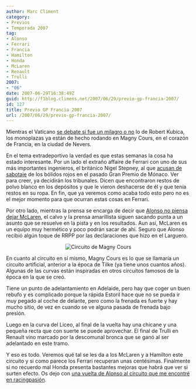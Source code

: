 ```yaml
---
author: Marc Climent
category:
- Previos
- Temporada 2007
tag:
- Alonso
- Ferrari
- Francia
- Hamilton
- Honda
- McLaren
- Renault
- Trulli
2007:
- "06"
date: 2007-06-29T16:38:49Z
guid: http://f1blog.climens.net/2007/06/29/previo-gp-francia-2007/
id: 127
title: Previo GP Francia 2007
url: /2007/06/29/previo-gp-francia-2007/
---
```


Mientras el Vaticano [se debate si fue un milagro o no](http://www.elmundo.es/elmundodeporte/2007/06/28/motor/1183041577.html) lo de Robert Kubica, los monoplazas ya están de hecho rodando en Magny Cours, en el corazón de Francia, en la ciudad de Nevers.

En el tema extradeportivo la verdad es que estas semanas la cosa ha estado interesante. Por un lado el extraño affaire de Ferrari con uno de sus más importantes ingenieros, el británico Nigel Stepney, al que [acusan de sabotaje](http://www.elpais.com/articulo/deportes/espionaje/moda/elpepudep/20070629elpepidep_7/Tes) de los bólidos rojos en el pasado Gran Premio de Mónaco. Ver para creer, ya decidirán los tribunales. Dicen que encontraron restos de polvo blanco en los depósitos y que le vieron deshacerse de él y que tenía restos en su ropa. En fin, que ya veremos como acaba todo esto pero no es el mejor momento para que ocurran estas cosas en Ferrari.

Por otro lado, mientras la prensa se encarga de decir que [Alonso no piensa dejar McLaren](http://www.levante-emv.com/secciones/noticia.jsp?pNumEjemplar=3577&pIdSeccion=11&pIdNoticia=315104), el calvo y la prensa amarillista siguen sacando punta a un asunto que se resuelve en la pista y en los resultados. Aun así, McLaren es un equipo muy hermético y poco podrán sacar de ahí. Seguro que Alonso recibió algún toque de RRPP por las declaraciones que hizo en el Larguero.

<p style="text-align: center">
  <img src="http://f1blog.climens.net/files/2007/06/francia071.png" alt="Circuito de Magny Cours" />
</p>

En cuanto al circuito en sí mismo, Magny Cours es lo que se llamaría un circuito artificial, anterior a la época de Tilke (ya tiene unos cuantos años). Algunas de las curvas están inspiradas en otros circuitos famosos de la época en la que se creó.

Tiene un punto de adelantamiento en Adelaide, pero hay que coger un buen rebufo y es complicado porque la rápida Estoril hace que no se pueda ir muy pegado al coche de delante, pero como la frenada es fuerte y hay mucho sitio, de vez en cuando se ve alguna pasada de frenada bajo presión.

Luego en la curva del Liceo, al final de la vuelta hay una chicane y una pequeña recta que con suerte se puede aprovechar. El final de Trulli en Renault vino marcado por la descomunal bronca que se ganó al ser adelantado en este tramo.

Y eso es todo. Veremos qué tal se les da a los McLaren y a Hamilton este circuito y si como parece los Ferrari recuperan unas centésimas. Finalmente si no recuerdo mal Honda presenta bastantes mejoras que habrá que ver si surten efecto. Os dejo con [una vuelta de Alonso al circuito que me encontré en racingpasión](http://www.racingpasion.com/2007/06/26-una-vuelta-a-magny-cours-con-fernando-alonso).

<p style="text-align: center">